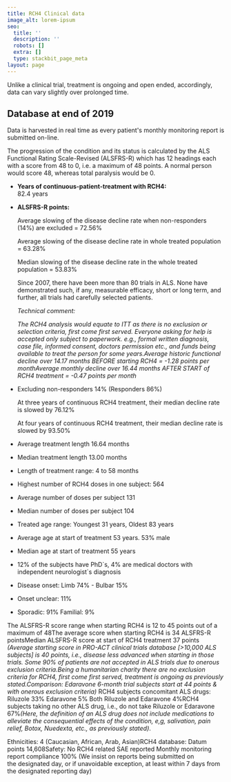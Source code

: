```yaml
---
title: RCH4 Clinical data
image_alt: lorem-ipsum
seo:
  title: ''
  description: ''
  robots: []
  extra: []
  type: stackbit_page_meta
layout: page
---
```

Unlike a clinical trial, treatment is ongoing and open ended, accordingly, data can vary slightly over prolonged time.

## Database at end of 2019

Data is harvested in real time as every patient's monthly monitoring report is submitted on-line.

The progression of the condition and its status is calculated by the ALS Functional Rating Scale-Revised (ALSFRS-R) which has 12 headings each with a score from 48 to 0, i.e. a maximum of 48 points.
A normal person would score 48, whereas total paralysis would be 0.

*   **Years of continuous-patient-treatment with RCH4:**\
    82.4 years

*   **ALSFRS-R points:**

    Average slowing of the disease decline rate when non-responders (14%) are excluded = 72.56%

    Average slowing of the disease decline rate in whole treated population = 63.28%

    Median slowing of the disease decline rate in the whole treated population = 53.83%


    Since 2007, there have been more than 80 trials in ALS. None have demonstrated such, if any, measurable efficacy, short or long term, and further, all trials had carefully selected patients.


    *Technical comment:*

    *The RCH4 analysis would equate to ITT as there is no exclusion or selection criteria, first come first served. Everyone asking for help is accepted only subject to paperwork. e.g., formal written diagnosis, case file, informed consent, doctors permission etc., and funds being available to treat the person for some years.Average historic functional decline over 14.17 months BEFORE starting RCH4 = -1.28 points per monthAverage monthly decline over 16.44 months AFTER START of RCH4 treatment = -0.47 points per month*

*   Excluding non-responders 14% (Responders 86%)

    At three years of continuous RCH4 treatment, their median decline rate is slowed by 76.12%  

    At four years of continuous RCH4 treatment, their median decline rate is slowed by 93.50%

*   ​Average treatment length 16.64 months

*   Median treatment length 13.00 months

*   Length of treatment range: 4 to 58 months

*   Highest number of RCH4 doses in one subject: 564

*   Average number of doses per subject 131

*   Median number of doses per subject 104

*   Treated age range: Youngest 31 years, Oldest 83 years

*   Average age at start of treatment 53 years. 53% male

*   Median age at start of treatment 55 years

*   ​12% of the subjects have PhD\`s, 4% are medical doctors with independent neurologist\`s diagnosis

*   Disease onset: Limb 74% - Bulbar 15%

*   Onset unclear: 11% 

*   Sporadic: 91% Familial: 9%


The ALSFRS-R score range when starting RCH4 is 12 to 45 points out of a maximum of 48The average score when starting RCH4 is 34 ALSFRS-R pointsMedian ALSFRS-R score at start of RCH4 treatment 37 points
​
*(Average starting score in PRO-ACT clinical trials database \[>10,000 ALS subjects] is 40 points, i.e., disease less advanced when starting in those trials. Some 90% of patients are not accepted in ALS trials due to onerous exclusion criteria.Being a humanitarian charity there are no exclusion criteria for RCH4, first come first served, treatment is ongoing as previously stated.Comparison: Edaravone 6-month trial subjects start at 44 points & with onerous exclusion criteria)*
RCH4 subjects concomitant ALS drugs: Riluzole 33% Edaravone 5% Both Riluzole and Edaravone 4%RCH4 subjects taking no other ALS drug, i.e., do not take Riluzole or Edaravone 67%*(Here, the definition of an ALS drug does not include medications to alleviate the consequential effects of the condition, e,g, salivation, pain relief, Botox, Nuedexta, etc., as previously stated)*.

Ethnicities: 4 (Caucasian, African, Arab, Asian)RCH4 database: Datum points 14,608Safety: No RCH4 related SAE reported
Monthly monitoring report compliance 100% (We insist on reports being submitted on the designated day, or if unavoidable exception, at least within 7 days from the designated reporting day)
